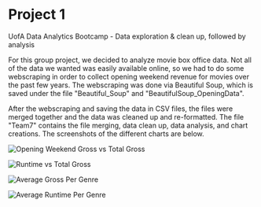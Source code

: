 # Project 1
UofA Data Analytics Bootcamp - Data exploration & clean up, followed by analysis

For this group project, we decided to analyze movie box office data. Not all of the data we wanted was easily available online, so we had to do some webscraping in order to collect opening weekend revenue for movies over the past few years. The webscraping was done via Beautiful Soup, which is saved under the file "Beautiful_Soup" and "BeautifulSoup_OpeningData".

After the webscraping and saving the data in CSV files, the files were merged together and the data was cleaned up and re-formatted. The file "Team7" contains the file merging, data clean up, data analysis, and chart creations. The screenshots of the different charts are below.


![Opening Weekend Gross vs Total Gross](https://user-images.githubusercontent.com/57542250/84824997-9de2c200-afd5-11ea-8896-214b177f9a50.png)

![Runtime vs Total Gross](https://user-images.githubusercontent.com/57542250/84825212-f4e89700-afd5-11ea-840a-ceba46d228b4.png)

![Average Gross Per Genre](https://user-images.githubusercontent.com/57542250/84825222-f914b480-afd5-11ea-8745-485d109ff926.png)

![Average Runtime Per Genre](https://user-images.githubusercontent.com/57542250/84825234-fd40d200-afd5-11ea-8b21-2e4d2a43a129.png)
